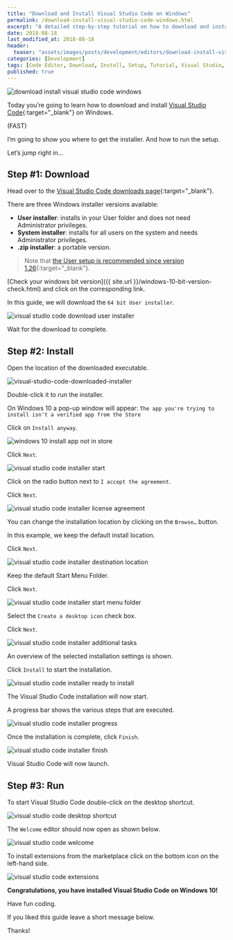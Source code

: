 ```yaml
---
title: "Download and Install Visual Studio Code on Windows"
permalink: /download-install-visual-studio-code-windows.html
excerpt: "A detailed step-by-step tutorial on how to download and install Visual Studio Code on Windows 10."
date: 2018-08-18
last_modified_at: 2018-08-18
header:
  teaser: "assets/images/posts/development/editors/download-install-visual-studio-code-windows.png"
categories: [Development]
tags: [Code Editor, Download, Install, Setup, Tutorial, Visual Studio, Windows]
published: true
---
```


<img src="{{ site.url }}/assets/images/posts/development/editors/download-install-visual-studio-code-windows.png" alt="download install visual studio code windows" class="align-right title-image">

Today you’re going to learn how to download and install [Visual Studio Code](https://code.visualstudio.com/){:target="_blank"} on Windows.

(FAST)

I’m going to show you where to get the installer. And how to run the setup.

Let’s jump right in…

## Step #1: Download

Head over to the [Visual Studio Code downloads page](https://code.visualstudio.com/#alt-downloads){:target="_blank"}.

There are three Windows installer versions available:
* **User installer**: installs in your User folder and does not need Administrator privileges.
* **System installer**: installs for all users on the system and needs Administrator privileges.
* **.zip installer**: a portable version.

> Note that [the User setup is recommended since version 1.26](https://code.visualstudio.com/updates/v1_26#_user-setup-for-windows){:target="_blank"}.

[Check your windows bit version]({{ site.url }}/windows-10-bit-version-check.html) and click on the corresponding link.

In this guide, we will download the `64 bit User installer`.

<img src="{{ site.url }}/assets/images/posts/development/editors/visual-studio-code-download-user-installer.png" alt="visual studio code download user installer">

Wait for the download to complete.

## Step #2: Install

Open the location of the downloaded executable.

<img src="{{ site.url }}/assets/images/posts/development/editors/visual-studio-code-downloaded-installer.png" alt="visual-studio-code-downloaded-installer">

Double-click it to run the installer.

On Windows 10 a pop-up window will appear: `The app you're trying to install isn't a verified app from the Store`

Click on `Install anyway`.

<img src="{{ site.url }}/assets/images/posts/windows-10-install-app-not-in-store.png" alt="windows 10 install app not in store">

Click `Next`.

<img src="{{ site.url }}/assets/images/posts/development/editors/visual-studio-code-installer-start.png" alt="visual studio code installer start">

Click on the radio button next to `I accept the agreement`.

Click `Next`.

<img src="{{ site.url }}/assets/images/posts/development/editors/visual-studio-code-installer-license-agreement.png" alt="visual studio code installer license agreement">

You can change the installation location by clicking on the `Browse…` button.

In this example, we keep the default install location.

Click `Next`.

<img src="{{ site.url }}/assets/images/posts/development/editors/visual-studio-code-installer-destination-location.png" alt="visual studio code installer destination location">

Keep the default Start Menu Folder.

Click `Next`.

<img src="{{ site.url }}/assets/images/posts/development/editors/visual-studio-code-installer-start-menu-folder.png" alt="visual studio code installer start menu folder">

Select the `Create a desktop icon` check box.

Click `Next`.

<img src="{{ site.url }}/assets/images/posts/development/editors/visual-studio-code-installer-additional-tasks.png" alt="visual studio code installer additional tasks">

An overview of the selected installation settings is shown.

Click `Install` to start the installation.

<img src="{{ site.url }}/assets/images/posts/development/editors/visual-studio-code-installer-ready-to-install.png" alt="visual studio code installer ready to install">

The Visual Studio Code installation will now start.

A progress bar shows the various steps that are executed.

<img src="{{ site.url }}/assets/images/posts/development/editors/visual-studio-code-installer-progress.png" alt="visual studio code installer progress">

Once the installation is complete, click `Finish`.

<img src="{{ site.url }}/assets/images/posts/development/editors/visual-studio-code-installer-finish.png" alt="visual studio code installer finish">

Visual Studio Code will now launch.

## Step #3: Run

To start Visual Studio Code double-click on the desktop shortcut.

<img src="{{ site.url }}/assets/images/posts/development/editors/visual-studio-code-desktop-shortcut.png" alt="visual studio code desktop shortcut">

The `Welcome` editor should now open as shown below.

<img src="{{ site.url }}/assets/images/posts/development/editors/visual-studio-code-welcome.png" alt="visual studio code welcome">

To install extensions from the marketplace click on the bottom icon on the left-hand side.

<img src="{{ site.url }}/assets/images/posts/development/editors/visual-studio-code-extensions.png" alt="visual studio code extensions">

**Congratulations, you have installed Visual Studio Code on Windows 10!**

Have fun coding.

If you liked this guide leave a short message below.

Thanks!
